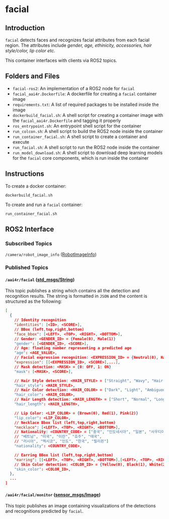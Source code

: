 # facial

## Introduction

``facial`` detects faces and recognizes facial attributes from each facial region. The attributes include *gender, age, ethinicity, accessories, hair style/color, lip color etc.*

This container interfaces with clients via ROS2 topics.

## Folders and Files

- ``facial-ros2``: An implementation of a ROS2 node for ``facial``
- ``facial_aai4r.Dockerfile``: A dockerfile for creating a ``facial`` container image
- ``requirements.txt``: A list of required packages to be installed inside the image
- ``dockerbuild_facial.sh``: A shell script for creating a container image with the ``facial_aai4r.Dockerfile`` and tagging it properly
- ``ros_entrypoint.sh``: An entrypoint shell script for the container
- ``run_colcon.sh``: A shell script to build the ROS2 node inside the container
- ``run_container_facial.sh``: A shell script to create a container and execute
- ``run_facial.sh``: A shell script to run the ROS2 node inside the container
- ``run_model_download.sh``: A shell script to download deep learning models for the ``facial`` core components, which is run inside the container

## Instructions

To create a docker container:

```
dockerbuild_facial.sh
```

To create and run a ``facial`` container:

```
run_container_facial.sh
```

## ROS2 Interface

### Subscribed Topics

``/camera/robot_image_info`` ([RobotImageInfo](https://github.com/aai4r/ai-containers/blob/main/aai4r_edge_interfaces/msg/RobotImageInfo.msg))

### Published Topics

#### ``/aai4r/facial`` ([std_msgs/String](https://github.com/ros2/common_interfaces/blob/humble/std_msgs/msg/String.msg))

This topic publishes a string which contains all the detection and recognition results. The string is formatted in ``JSON`` and the content is structured as the following:

```json
[
  {
    // Identity recognition
    "identities": [<ID>, <SCORE>],                               
    // BBox (left,top,right,bottom)
    "face_bbox": [<LEFT>, <TOP>, <RIGHT>, <BOTTOM>],                                         
    // Gender: <GENDER_ID> = {Female(0), Male(1)}
    "gender": [<GENDER_ID>, <SCORE>],                             
    // Age: floating number representing a predicted age
    "age": <AGE_VALUE>,
    // Facial expression recognition: <EXPRESSION_ID> = {Neutral(0), Happy(1), Angry(2), Surprise(3), Sad(4))
    "expression": [[<EXPRESSION_ID>, <SCORE>],...],
    // Mask detection: <MASK> = {0: OFF, 1: ON}
    "mask": [<MASK>, <SCORE>],

    // Hair Style detection: <HAIR_STYLE> = ["Straight", "Wavy", "Hair detect fail"]
    "hair_style": <HAIR_STYLE>,
    // Hair Color detection: <HAIR_COLOR> = ["Dark", "Light", "Ambiguous"]
    "hair_color": <HAIR_COLOR>,
    // Hair Length detection: <HAIR_LENGTH> = ["Short", "Normal", "Long", "Hair detect fail"]
    "hair_length": <HAIR_LENGTH>,

    // Lip Color: <LIP_COLOR> = {Brown(0), Red(1), Pink(2)}
    "lip_color": <LIP_COLOR>,
    // Necklace Bbox list (left,top,right,bottom)
    "necklace": [<LEFT>, <TOP>, <RIGHT>, <BOTTOM>],
    // Nationality: <COUNTRY_CODE> = ["중국", "인도네시아", "일본", "사우디아라비아", "독일",
    // "베트남", "미국", "이란", "호주", "태국",
    // "러시아", "멕시코", "인도", "한국", "필리핀"]
    "nationality": <COUNTRY_CODE>,

    // Earring BBox list (left,top,right,bottom)
    "earring": [[<LEFT>, <TOP>, <RIGHT>, <BOTTOM>],[<LEFT>, <TOP>, <RIGHT>, <BOTTOM>], ...],
    // Skin Color detection: <COLOR_ID> = {Yellow(0), Black(1), White(2)}
    "skin_color": <COLOR_ID>,
  },
  ...
]

```

#### ``/aai4r/facial/monitor`` ([sensor_msgs/Image](https://github.com/ros2/common_interfaces/blob/humble/sensor_msgs/msg/Image.msg))


This topic publishes an image containing visualizations of the detections and recognitions predicted by ``facial``.

